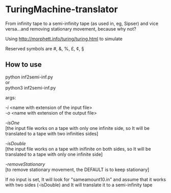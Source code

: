 # TuringMachine-translator

From infinity tape to a semi-infinity tape (as used in, eg, Sipser) and vice versa...and removing stationary movement, because why not?

Using http://morphett.info/turing/turing.html to simulate

Reserved symbols are #, &, %, £, ¢, §

## How to use

python inf2semi-inf.py <br>
or <br>
python3 inf2semi-inf.py <br>

args:

*-i* \<name with extension of the input file\> <br>
*-o* \<name with extension of the output file\> <br>

*-isOne* <br>[the input file works on a tape with only one infinite side, so It will be translated to a tape with two infinities sides]<br>

*-isDouble* <br>[the input file works on a tape with inifinite on both sides, so It will be translated to a tape with only one infinite side]<br>

*-removeStationary* <br>[to remove stationary movement, the DEFAULT is to keep stationary] <br>

If no input is set, It will look for "sameamount10.in" and assume that it works with two sides (-isDouble) and It will translate it to a semi-infinity tape<br>
